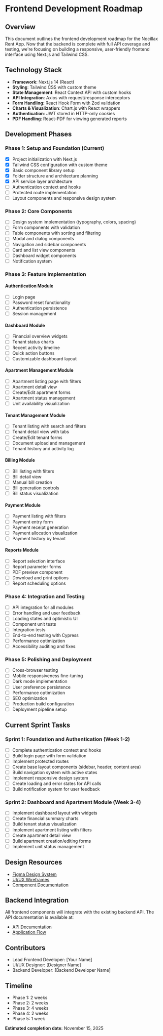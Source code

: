 # Frontend Development Roadmap

## Overview

This document outlines the frontend development roadmap for the Nocillax Rent App. Now that the backend is complete with full API coverage and testing, we're focusing on building a responsive, user-friendly frontend interface using Next.js and Tailwind CSS.

## Technology Stack

- **Framework**: Next.js 14 (React)
- **Styling**: Tailwind CSS with custom theme
- **State Management**: React Context API with custom hooks
- **API Integration**: Axios with request/response interceptors
- **Form Handling**: React Hook Form with Zod validation
- **Charts & Visualization**: Chart.js with React wrappers
- **Authentication**: JWT stored in HTTP-only cookies
- **PDF Handling**: React-PDF for viewing generated reports

## Development Phases

### Phase 1: Setup and Foundation (Current)

- [x] Project initialization with Next.js
- [x] Tailwind CSS configuration with custom theme
- [x] Basic component library setup
- [x] Folder structure and architecture planning
- [x] API service layer architecture
- [ ] Authentication context and hooks
- [ ] Protected route implementation
- [ ] Layout components and responsive design system

### Phase 2: Core Components

- [ ] Design system implementation (typography, colors, spacing)
- [ ] Form components with validation
- [ ] Table components with sorting and filtering
- [ ] Modal and dialog components
- [ ] Navigation and sidebar components
- [ ] Card and list view components
- [ ] Dashboard widget components
- [ ] Notification system

### Phase 3: Feature Implementation

#### Authentication Module

- [ ] Login page
- [ ] Password reset functionality
- [ ] Authentication persistence
- [ ] Session management

#### Dashboard Module

- [ ] Financial overview widgets
- [ ] Tenant status charts
- [ ] Recent activity timeline
- [ ] Quick action buttons
- [ ] Customizable dashboard layout

#### Apartment Management Module

- [ ] Apartment listing page with filters
- [ ] Apartment detail view
- [ ] Create/Edit apartment forms
- [ ] Apartment status management
- [ ] Unit availability visualization

#### Tenant Management Module

- [ ] Tenant listing with search and filters
- [ ] Tenant detail view with tabs
- [ ] Create/Edit tenant forms
- [ ] Document upload and management
- [ ] Tenant history and activity log

#### Billing Module

- [ ] Bill listing with filters
- [ ] Bill detail view
- [ ] Manual bill creation
- [ ] Bill generation controls
- [ ] Bill status visualization

#### Payment Module

- [ ] Payment listing with filters
- [ ] Payment entry form
- [ ] Payment receipt generation
- [ ] Payment allocation visualization
- [ ] Payment history by tenant

#### Reports Module

- [ ] Report selection interface
- [ ] Report parameter forms
- [ ] PDF preview component
- [ ] Download and print options
- [ ] Report scheduling options

### Phase 4: Integration and Testing

- [ ] API integration for all modules
- [ ] Error handling and user feedback
- [ ] Loading states and optimistic UI
- [ ] Component unit tests
- [ ] Integration tests
- [ ] End-to-end testing with Cypress
- [ ] Performance optimization
- [ ] Accessibility auditing and fixes

### Phase 5: Polishing and Deployment

- [ ] Cross-browser testing
- [ ] Mobile responsiveness fine-tuning
- [ ] Dark mode implementation
- [ ] User preference persistence
- [ ] Performance optimization
- [ ] SEO optimization
- [ ] Production build configuration
- [ ] Deployment pipeline setup

## Current Sprint Tasks

### Sprint 1: Foundation and Authentication (Week 1-2)

- [ ] Complete authentication context and hooks
- [ ] Build login page with form validation
- [ ] Implement protected routes
- [ ] Create base layout components (sidebar, header, content area)
- [ ] Build navigation system with active states
- [ ] Implement responsive design system
- [ ] Create loading and error states for API calls
- [ ] Build notification system for user feedback

### Sprint 2: Dashboard and Apartment Module (Week 3-4)

- [ ] Implement dashboard layout with widgets
- [ ] Create financial summary charts
- [ ] Build tenant status visualization
- [ ] Implement apartment listing with filters
- [ ] Create apartment detail view
- [ ] Build apartment creation/editing forms
- [ ] Implement unit status management

## Design Resources

- [Figma Design System](https://figma.com/nocillax-design-system)
- [UI/UX Wireframes](https://figma.com/nocillax-wireframes)
- [Component Documentation](https://storybook.nocillax.com)

## Backend Integration

All frontend components will integrate with the existing backend API. The API documentation is available at:

- [API Documentation](./API-Documentation.md)
- [Application Flow](./APPLICATION-FLOW.md)

## Contributors

- Lead Frontend Developer: [Your Name]
- UI/UX Designer: [Designer Name]
- Backend Developer: [Backend Developer Name]

## Timeline

- Phase 1: 2 weeks
- Phase 2: 2 weeks
- Phase 3: 4 weeks
- Phase 4: 2 weeks
- Phase 5: 1 week

**Estimated completion date:** November 15, 2025
